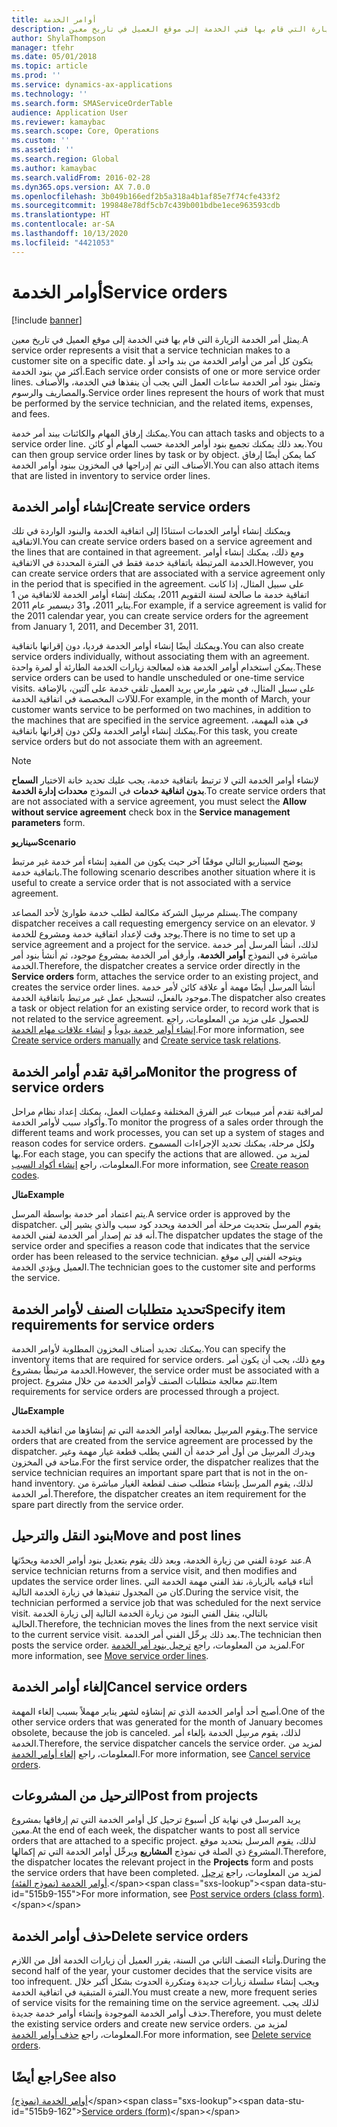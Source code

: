 ```yaml
---
title: أوامر الخدمة
description: يمثل أمر الخدمة الزيارة التي قام بها فني الخدمة إلى موقع العميل في تاريخ معين.
author: ShylaThompson
manager: tfehr
ms.date: 05/01/2018
ms.topic: article
ms.prod: ''
ms.service: dynamics-ax-applications
ms.technology: ''
ms.search.form: SMAServiceOrderTable
audience: Application User
ms.reviewer: kamaybac
ms.search.scope: Core, Operations
ms.custom: ''
ms.assetid: ''
ms.search.region: Global
ms.author: kamaybac
ms.search.validFrom: 2016-02-28
ms.dyn365.ops.version: AX 7.0.0
ms.openlocfilehash: 3b049b166edf2b5a318a4b1af85e7f74cfe433f2
ms.sourcegitcommit: 199848e78df5cb7c439b001bdbe1ece963593cdb
ms.translationtype: HT
ms.contentlocale: ar-SA
ms.lasthandoff: 10/13/2020
ms.locfileid: "4421053"
---
```

# <a name="service-orders"></a><span data-ttu-id="515b9-103">أوامر الخدمة</span><span class="sxs-lookup"><span data-stu-id="515b9-103">Service orders</span></span>   

[!include [banner](../includes/banner.md)]


<span data-ttu-id="515b9-104">يمثل أمر الخدمة الزيارة التي قام بها فني الخدمة إلى موقع العميل في تاريخ معين.</span><span class="sxs-lookup"><span data-stu-id="515b9-104">A service order represents a visit that a service technician makes to a customer site on a specific date.</span></span> <span data-ttu-id="515b9-105">يتكون كل أمر من أوامر الخدمة من بند واحد أو أكثر من بنود الخدمة.</span><span class="sxs-lookup"><span data-stu-id="515b9-105">Each service order consists of one or more service order lines.</span></span> <span data-ttu-id="515b9-106">وتمثل بنود أمر الخدمة ساعات العمل التي يجب أن ينفذها فني الخدمة، والأصناف والمصاريف والرسوم.</span><span class="sxs-lookup"><span data-stu-id="515b9-106">Service order lines represent the hours of work that must be performed by the service technician, and the related items, expenses, and fees.</span></span>

<span data-ttu-id="515b9-107">يمكنك إرفاق المهام والكائنات ببند أمر خدمة.</span><span class="sxs-lookup"><span data-stu-id="515b9-107">You can attach tasks and objects to a service order line.</span></span> <span data-ttu-id="515b9-108">بعد ذلك يمكنك تجميع بنود أوامر الخدمة حسب المهام أو كائن.</span><span class="sxs-lookup"><span data-stu-id="515b9-108">You can then group service order lines by task or by object.</span></span> <span data-ttu-id="515b9-109">كما يمكن أيضًا إرفاق الأصناف التي تم إدراجها في المخزون ببنود أوامر الخدمة.</span><span class="sxs-lookup"><span data-stu-id="515b9-109">You can also attach items that are listed in inventory to service order lines.</span></span>

## <a name="create-service-orders"></a><span data-ttu-id="515b9-110">إنشاء أوامر الخدمة</span><span class="sxs-lookup"><span data-stu-id="515b9-110">Create service orders</span></span>

<span data-ttu-id="515b9-111">ويمكنك إنشاء أوامر الخدمات استنادًا إلى اتفاقية الخدمة والبنود الواردة في تلك الاتفاقية.</span><span class="sxs-lookup"><span data-stu-id="515b9-111">You can create service orders based on a service agreement and the lines that are contained in that agreement.</span></span> <span data-ttu-id="515b9-112">ومع ذلك، يمكنك إنشاء أوامر الخدمة المرتبطة باتفاقية خدمة فقط في الفترة المحددة في الاتفاقية.</span><span class="sxs-lookup"><span data-stu-id="515b9-112">However, you can create service orders that are associated with a service agreement only in the period that is specified in the agreement.</span></span> <span data-ttu-id="515b9-113">على سبيل المثال، إذا كانت اتفاقية خدمة ما صالحة لسنة التقويم 2011، يمكنك إنشاء أوامر الخدمة للاتفاقية من 1 يناير 2011، و31 ديسمبر عام 2011.</span><span class="sxs-lookup"><span data-stu-id="515b9-113">For example, if a service agreement is valid for the 2011 calendar year, you can create service orders for the agreement from January 1, 2011, and December 31, 2011.</span></span>

<span data-ttu-id="515b9-114">ويمكنك أيضًا إنشاء أوامر الخدمة فرديا، دون إقرانها باتفاقية.</span><span class="sxs-lookup"><span data-stu-id="515b9-114">You can also create service orders individually, without associating them with an agreement.</span></span> <span data-ttu-id="515b9-115">يمكن استخدام أوامر الخدمة هذه لمعالجة زيارات الخدمة الطارئة أو لمرة واحدة.</span><span class="sxs-lookup"><span data-stu-id="515b9-115">These service orders can be used to handle unscheduled or one-time service visits.</span></span> <span data-ttu-id="515b9-116">على سبيل المثال، في شهر مارس يريد العميل تلقي خدمة على آلتين، بالإضافة للآلات المخصصة في اتفاقية الخدمة.</span><span class="sxs-lookup"><span data-stu-id="515b9-116">For example, in the month of March, your customer wants service to be performed on two machines, in addition to the machines that are specified in the service agreement.</span></span> <span data-ttu-id="515b9-117">في هذه المهمة، يمكنك إنشاء أوامر الخدمة ولكن دون إقرانها باتفاقية.</span><span class="sxs-lookup"><span data-stu-id="515b9-117">For this task, you create service orders but do not associate them with an agreement.</span></span>


> [!NOTE]
> <P><span data-ttu-id="515b9-118">لإنشاء أوامر الخدمة التي لا ترتبط باتفاقية خدمة، يجب عليك تحديد خانة الاختيار <STRONG>السماح بدون اتفاقية خدمات</STRONG> في النموذج <STRONG>محددات إدارة الخدمة</STRONG>.</span><span class="sxs-lookup"><span data-stu-id="515b9-118">To create service orders that are not associated with a service agreement, you must select the <STRONG>Allow without service agreement</STRONG> check box in the <STRONG>Service management parameters</STRONG> form.</span></span></P>

<span data-ttu-id="515b9-119">**سيناريو**</span><span class="sxs-lookup"><span data-stu-id="515b9-119">**Scenario**</span></span>

<span data-ttu-id="515b9-120">يوضح السيناريو التالي موقفًا آخر حيث يكون من المفيد إنشاء أمر خدمة غير مرتبط باتفاقية خدمة.</span><span class="sxs-lookup"><span data-stu-id="515b9-120">The following scenario describes another situation where it is useful to create a service order that is not associated with a service agreement.</span></span>

<span data-ttu-id="515b9-121">يستلم مرسِل الشركة مكالمة لطلب خدمة طوارئ لأحد المصاعد.</span><span class="sxs-lookup"><span data-stu-id="515b9-121">The company dispatcher receives a call requesting emergency service on an elevator.</span></span> <span data-ttu-id="515b9-122">لا يوجد وقت لإعداد اتفاقية خدمة ومشروع للخدمة.</span><span class="sxs-lookup"><span data-stu-id="515b9-122">There is no time to set up a service agreement and a project for the service.</span></span> <span data-ttu-id="515b9-123">لذلك، أنشأ المرسل أمر خدمة مباشرة في النموذج **أوامر الخدمة**، وأرفق أمر الخدمة بمشروع موجود، ثم أنشأ بنود أمر الخدمة.</span><span class="sxs-lookup"><span data-stu-id="515b9-123">Therefore, the dispatcher creates a service order directly in the **Service orders** form, attaches the service order to an existing project, and creates the service order lines.</span></span> <span data-ttu-id="515b9-124">أنشأ المرسل أيضًا مهمة أو علاقة كائن لأمر خدمة موجود بالفعل، لتسجيل عمل غير مرتبط باتفاقية الخدمة.</span><span class="sxs-lookup"><span data-stu-id="515b9-124">The dispatcher also creates a task or object relation for an existing service order, to record work that is not related to the service agreement.</span></span> <span data-ttu-id="515b9-125">للحصول على مزيد من المعلومات، راجع [إنشاء أوامر خدمة يدوياً](create-service-orders-manually.md) و [إنشاء علاقات مهام الخدمة](create-service-task-relations.md).</span><span class="sxs-lookup"><span data-stu-id="515b9-125">For more information, see [Create service orders manually](create-service-orders-manually.md) and [Create service task relations](create-service-task-relations.md).</span></span>

## <a name="monitor-the-progress-of-service-orders"></a><span data-ttu-id="515b9-126">مراقبة تقدم أوامر الخدمة</span><span class="sxs-lookup"><span data-stu-id="515b9-126">Monitor the progress of service orders</span></span>

<span data-ttu-id="515b9-127">لمراقبة تقدم أمر مبيعات عبر الفرق المختلفة وعمليات العمل، يمكنك إعداد نظام مراحل وأكواد سبب لأوامر الخدمة.</span><span class="sxs-lookup"><span data-stu-id="515b9-127">To monitor the progress of a sales order through the different teams and work processes, you can set up a system of stages and reason codes for service orders.</span></span> <span data-ttu-id="515b9-128">ولكل مرحلة، يمكنك تحديد الإجراءات المسموح بها.</span><span class="sxs-lookup"><span data-stu-id="515b9-128">For each stage, you can specify the actions that are allowed.</span></span> <span data-ttu-id="515b9-129">لمزيد من المعلومات، راجع [إنشاء أكواد السبب](create-reason-codes.md).</span><span class="sxs-lookup"><span data-stu-id="515b9-129">For more information, see [Create reason codes](create-reason-codes.md).</span></span>

<span data-ttu-id="515b9-130">**مثال**</span><span class="sxs-lookup"><span data-stu-id="515b9-130">**Example**</span></span>

<span data-ttu-id="515b9-131">يتم اعتماد أمر خدمة بواسطة المرسل.</span><span class="sxs-lookup"><span data-stu-id="515b9-131">A service order is approved by the dispatcher.</span></span> <span data-ttu-id="515b9-132">يقوم المرسل بتحديث مرحلة أمر الخدمة ويحدد كود سبب والذي يشير إلى أنه قد تم إصدار أمر الخدمة لفني الخدمة.</span><span class="sxs-lookup"><span data-stu-id="515b9-132">The dispatcher updates the stage of the service order and specifies a reason code that indicates that the service order has been released to the service technician.</span></span> <span data-ttu-id="515b9-133">ويتوجه الفني إلى موقع العميل ويؤدي الخدمة.</span><span class="sxs-lookup"><span data-stu-id="515b9-133">The technician goes to the customer site and performs the service.</span></span>

## <a name="specify-item-requirements-for-service-orders"></a><span data-ttu-id="515b9-134">تحديد متطلبات الصنف لأوامر الخدمة</span><span class="sxs-lookup"><span data-stu-id="515b9-134">Specify item requirements for service orders</span></span>

<span data-ttu-id="515b9-135">يمكنك تحديد أصناف المخزون المطلوبة لأوامر الخدمة.</span><span class="sxs-lookup"><span data-stu-id="515b9-135">You can specify the inventory items that are required for service orders.</span></span> <span data-ttu-id="515b9-136">ومع ذلك، يجب أن يكون أمر الخدمة مرتبطًا بمشروع.</span><span class="sxs-lookup"><span data-stu-id="515b9-136">However, the service order must be associated with a project.</span></span> <span data-ttu-id="515b9-137">تتم معالجة متطلبات الصنف لأوامر الخدمة من خلال مشروع.</span><span class="sxs-lookup"><span data-stu-id="515b9-137">Item requirements for service orders are processed through a project.</span></span> 

<span data-ttu-id="515b9-138">**مثال**</span><span class="sxs-lookup"><span data-stu-id="515b9-138">**Example**</span></span>

<span data-ttu-id="515b9-139">ويقوم المرسِل بمعالجة أوامر الخدمة التي تم إنشاؤها من اتفاقية الخدمة.</span><span class="sxs-lookup"><span data-stu-id="515b9-139">The service orders that are created from the service agreement are processed by the dispatcher.</span></span> <span data-ttu-id="515b9-140">ويدرك المرسِل من أول أمر خدمة أن الفني يطلب قطعة غيار مهمة وغير متاحة في المخزون.</span><span class="sxs-lookup"><span data-stu-id="515b9-140">For the first service order, the dispatcher realizes that the service technician requires an important spare part that is not in the on-hand inventory.</span></span> <span data-ttu-id="515b9-141">لذلك، يقوم المرسل بإنشاء متطلب صنف لقطعة الغيار مباشرة من أمر الخدمة.</span><span class="sxs-lookup"><span data-stu-id="515b9-141">Therefore, the dispatcher creates an item requirement for the spare part directly from the service order.</span></span>

## <a name="move-and-post-lines"></a><span data-ttu-id="515b9-142">بنود النقل والترحيل</span><span class="sxs-lookup"><span data-stu-id="515b9-142">Move and post lines</span></span>

<span data-ttu-id="515b9-143">عند عودة الفني من زيارة الخدمة، وبعد ذلك يقوم بتعديل بنود أوامر الخدمة ويحدّثها.</span><span class="sxs-lookup"><span data-stu-id="515b9-143">A service technician returns from a service visit, and then modifies and updates the service order lines.</span></span> <span data-ttu-id="515b9-144">أثناء قيامه بالزيارة، نفذ الفني مهمة الخدمة التي كان من المجدول تنفيذها في زيارة الخدمة التالية.</span><span class="sxs-lookup"><span data-stu-id="515b9-144">During the service visit, the technician performed a service job that was scheduled for the next service visit.</span></span> <span data-ttu-id="515b9-145">بالتالي، ينقل الفني البنود من زيارة الخدمة التالية إلى زيارة الخدمة الحالية.</span><span class="sxs-lookup"><span data-stu-id="515b9-145">Therefore, the technician moves the lines from the next service visit to the current service visit.</span></span> <span data-ttu-id="515b9-146">بعد ذلك يرحِّل الفني أمر الخدمة.</span><span class="sxs-lookup"><span data-stu-id="515b9-146">The technician then posts the service order.</span></span> <span data-ttu-id="515b9-147">لمزيد من المعلومات، راجع [ترحيل بنود أمر الخدمة](move-service-order-lines.md).</span><span class="sxs-lookup"><span data-stu-id="515b9-147">For more information, see [Move service order lines](move-service-order-lines.md).</span></span>

## <a name="cancel-service-orders"></a><span data-ttu-id="515b9-148">إلغاء أوامر الخدمة</span><span class="sxs-lookup"><span data-stu-id="515b9-148">Cancel service orders</span></span>

<span data-ttu-id="515b9-149">أصبح أحد أوامر الخدمة الذي تم إنشاؤه لشهر يناير مهملاً بسبب إلغاء المهمة.</span><span class="sxs-lookup"><span data-stu-id="515b9-149">One of the other service orders that was generated for the month of January becomes obsolete, because the job is canceled.</span></span> <span data-ttu-id="515b9-150">لذلك، يقوم مرسِل الخدمة بإلغاء أمر الخدمة.</span><span class="sxs-lookup"><span data-stu-id="515b9-150">Therefore, the service dispatcher cancels the service order.</span></span> <span data-ttu-id="515b9-151">لمزيد من المعلومات، راجع [إلغاء أوامر الخدمة](cancel-service-orders.md).</span><span class="sxs-lookup"><span data-stu-id="515b9-151">For more information, see [Cancel service orders](cancel-service-orders.md).</span></span>

## <a name="post-from-projects"></a><span data-ttu-id="515b9-152">الترحيل من المشروعات</span><span class="sxs-lookup"><span data-stu-id="515b9-152">Post from projects</span></span>

<span data-ttu-id="515b9-153">يريد المرسل في نهاية كل أسبوع ترحيل كل أوامر الخدمة التي تم إرفاقها بمشروع معين.</span><span class="sxs-lookup"><span data-stu-id="515b9-153">At the end of each week, the dispatcher wants to post all service orders that are attached to a specific project.</span></span> <span data-ttu-id="515b9-154">لذلك، يقوم المرسل بتحديد موقع المشروع ذي الصلة في نموذج **المشاريع** ويرحِّل أوامر الخدمة التي تم إكمالها.</span><span class="sxs-lookup"><span data-stu-id="515b9-154">Therefore, the dispatcher locates the relevant project in the **Projects** form and posts the service orders that have been completed.</span></span> <span data-ttu-id="515b9-155">لمزيد من المعلومات، راجع [ترحيل أوامر الخدمة (نموذج الفئة)](https://technet.microsoft.com/library/aa574685\(v=ax.60\)).</span><span class="sxs-lookup"><span data-stu-id="515b9-155">For more information, see [Post service orders (class form)](https://technet.microsoft.com/library/aa574685\(v=ax.60\)).</span></span>

## <a name="delete-service-orders"></a><span data-ttu-id="515b9-156">حذف أوامر الخدمة</span><span class="sxs-lookup"><span data-stu-id="515b9-156">Delete service orders</span></span>

<span data-ttu-id="515b9-157">وأثناء النصف الثاني من السنة، يقرر العميل أن زيارات الخدمة أقل من اللازم.</span><span class="sxs-lookup"><span data-stu-id="515b9-157">During the second half of the year, your customer decides that the service visits are too infrequent.</span></span> <span data-ttu-id="515b9-158">ويجب إنشاء سلسلة زيارات جديدة ومتكررة الحدوث بشكل أكبر خلال الفترة المتبقية في اتفاقية الخدمة.</span><span class="sxs-lookup"><span data-stu-id="515b9-158">You must create a new, more frequent series of service visits for the remaining time on the service agreement.</span></span> <span data-ttu-id="515b9-159">لذلك يجب حذف أوامر الخدمة الموجودة وإنشاء أوامر خدمة جديدة.</span><span class="sxs-lookup"><span data-stu-id="515b9-159">Therefore, you must delete the existing service orders and create new service orders.</span></span> <span data-ttu-id="515b9-160">لمزيد من المعلومات، راجع [حذف أوامر الخدمة](delete-service-orders.md).</span><span class="sxs-lookup"><span data-stu-id="515b9-160">For more information, see [Delete service orders](delete-service-orders.md).</span></span>

## <a name="see-also"></a><span data-ttu-id="515b9-161">راجع أيضًا</span><span class="sxs-lookup"><span data-stu-id="515b9-161">See also</span></span>

<span data-ttu-id="515b9-162">[أوامر الخدمة (نموذج)](https://technet.microsoft.com/library/aa554361\(v=ax.60\))</span><span class="sxs-lookup"><span data-stu-id="515b9-162">[Service orders (form)](https://technet.microsoft.com/library/aa554361\(v=ax.60\))</span></span>

  


